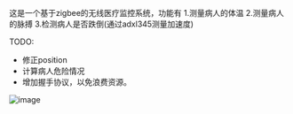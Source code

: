 这是一个基于zigbee的无线医疗监控系统，功能有
1.测量病人的体温
2.测量病人的脉搏
3.检测病人是否跌倒(通过adxl345测量加速度)

TODO:
* 修正position
* 计算病人危险情况
* 增加握手协议，以免浪费资源。

![image](hhttps://raw.github.com/jerusalemdax/cc2430-zstack-adxl345/master/IMG_0021.JPG)
